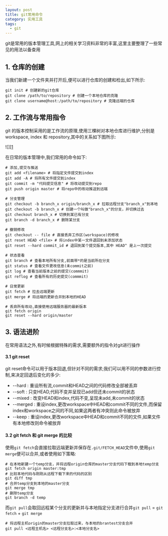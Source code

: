 ```yaml
---
layout: post
title: git常用命令
category: 实用工具
tags: 
  - git
---
```




git是常用的版本管理工具,网上的相关学习资料非常的丰富,这里主要整理了一些常见的用法以备查用



## 1. 仓库的创建

当我们新建一个文件夹并打开后,便可以进行仓库的创建和检出,如下所示:



```shell
git init # 创建新的git仓库
git clone /path/to/repository # 创建一个本地仓库的克隆
git clone username@host:/path/to/repository # 克隆远端的仓库
```





## 2. 工作流与常用指令

git 的版本控制采用的是工作流的原理,使用三棵树对本地仓库进行维护,分别是 workspace, index 和 repository,其中的关系如下图所示:

![]][1]



在日常的版本管理中,我们常用的命令如下:

```shell
# 添加,提交与推送
git add <filename> # 将指定文件提交到index 
git add -A # 将所有文件提交到index
git commit -m "代码提交信息" # 将改动提交到repo
git push origin master # 将repo中的改动推送到远端

# 分支管理
git checkout -b branch_x origin/branch_x # 拉取远程分支"branch_x"到本地
git checkout -b branch_x # 创建一个叫做"branch_x"的分支，并切换过去
git checkout branch_x # 切换到某已有分支
git branch -d branch_x # 删除某分支

# 撤销修改
git checkout -- file # 直接丢弃工作区(workspace)的修改
git reset HEAD <file> # 将index中某一文件退回到未添加状态
git reset --hard commit_id # 退回到某个提交版本,其中 HEAD^ 是上一次提交

# 状态查看
git branch # 查看本地所有分支,前面带*的是当前所在分支
git status # 查看文件更改信息(未commit之前)
git log # 查看当前版本之前的提交(commmit)
git reflog # 查看所有的历史提交(commmit)

# 日常更新
git fetch # 拉去远端更新
git merge # 将远端的更新合并到本地的HEAD

# 丢弃所有改动,直接使用远端服务器的最新版本
git fetch origin
git reset --hard origin/master
```



## 3. 语法进阶

在常用语法之外,有时候根据特殊的需求,需要额外的指令对git进行操作

#### 3.1  git reset

git reset命令可以用于版本回退,但针对不同的需求;我们可以用不同的参数进行控制,来决定回退后变化的多少:

- --hard : 重设所有流,commit和HEAD之间的代码修改全部被丢弃
- --soft : 只变HEAD,代码不变并呈现已add但还未commit的状态
- --mixed : 改变HEAD和index,代码不变,呈现未add,未commit的状态
- --merged : 重设index,更改workspace中HEAD和commit不同的文件,而保留index和workspace之间的不同,如果这两者有冲突则此命令被放弃
- --keep : 重设index,更改workspace中HEAD和commit不同的文件,如果文件有本地修改则命令被放弃



#### 3.2 git fetch 和 git merge 的比较



使用`git fetch`会直接拉取远端更新并保存在`.git/FETCH_HEAD`文件中,使用`git merge`便可以合并,或者使用如下策略:

```shell
# 在本地新建一个temp分支，并将远程origin仓库的master分支代码下载到本地temp分支
git fetch origin master:tmp 
# 比较本地代码与刚刚从远程下载下来的代码的区别
git diff tmp 
# 合并temp分支到本地的master分支
git merge tmp
# 删除temp分支
git branch -d temp
```



而`git pull`会取回远程某个分支的更新并与本地指定分支进行合并`git pull` = `git fetch` + `git merge`



```shell
# 将远程主机origin的master分支拉取过来，与本地的brantest分支合并
git pull <远程主机名> <远程分支名>:<本地分支名>
```















[1]:https://res.cloudinary.com/bxy1994/image/upload/v1554900630/Tools/git_sketch.png